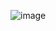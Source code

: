 ![image](https://github.com/Ireal-ai/SQLAcademyTaskSolution/assets/82309024/afa59642-7972-488b-9bbd-4e748f80a85d)
